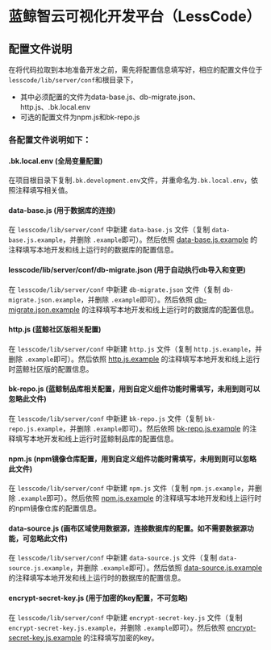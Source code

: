 # 蓝鲸智云可视化开发平台（LessCode）

## 配置文件说明

在将代码拉取到本地准备开发之前，需先将配置信息填写好，相应的配置文件位于`lesscode/lib/server/conf`和根目录下，

- 其中必须配置的文件为data-base.js、db-migrate.json、http.js、.bk.local.env
- 可选的配置文件为npm.js和bk-repo.js

### 各配置文件说明如下： 
#### .bk.local.env (全局变量配置)

在项目根目录下复制`.bk.development.env`文件，并重命名为`.bk.local.env`，依照注释填写相关值。

#### data-base.js (用于数据库的连接)

在 `lesscode/lib/server/conf` 中新建 `data-base.js` 文件（复制 `data-base.js.example`，并删除 `.example`即可）。然后依照 [data-base.js.example](../../lib/server/conf/data-base.js.example) 的注释填写本地开发和线上运行时的数据库的配置信息。

#### lesscode/lib/server/conf/db-migrate.json (用于自动执行db导入和变更)

在 `lesscode/lib/server/conf` 中新建 `db-migrate.json` 文件（复制 `db-migrate.json.example`，并删除 `.example`即可）。然后依照 [db-migrate.json.example](../../lib/server/conf/db-migrate.json.example) 的注释填写本地开发和线上运行时的数据库的配置信息。

#### http.js (蓝鲸社区版相关配置)

在 `lesscode/lib/server/conf` 中新建 `http.js` 文件（复制 `http.js.example`，并删除 `.example`即可）。然后依照 [http.js.example](../../lib/server/conf/http.js.example) 的注释填写本地开发和线上运行时蓝鲸社区版的配置信息。

#### bk-repo.js (蓝鲸制品库相关配置，用到自定义组件功能时需填写，未用到则可以忽略此文件)

在 `lesscode/lib/server/conf` 中新建 `bk-repo.js` 文件（复制 `bk-repo.js.example`，并删除 `.example`即可）。然后依照 [bk-repo.js.example](../../lib/server/conf/bk-repo.js.example) 的注释填写本地开发和线上运行时蓝鲸制品库的配置信息。

#### npm.js (npm镜像仓库配置，用到自定义组件功能时需填写，未用到则可以忽略此文件)

在 `lesscode/lib/server/conf` 中新建 `npm.js` 文件（复制 `npm.js.example`，并删除 `.example`即可）。然后依照 [npm.js.example](../../lib/server/conf/npm.js.example) 的注释填写本地开发和线上运行时的npm镜像仓库的配置信息。

#### data-source.js (画布区域使用数据源，连接数据库的配置。如不需要数据源功能，可忽略此文件)

在 `lesscode/lib/server/conf` 中新建 `data-source.js` 文件（复制 `data-source.js.example`，并删除 `.example`即可）。然后依照 [data-source.js.example](../../lib/server/conf/data-source.js.example) 的注释填写本地开发和线上运行时的数据库的配置信息。

#### encrypt-secret-key.js (用于加密的key配置，不可忽略)

在 `lesscode/lib/server/conf` 中新建 `encrypt-secret-key.js` 文件（复制 `encrypt-secret-key.js.example`，并删除 `.example`即可）。然后依照 [encrypt-secret-key.js.example](../../lib/server/conf/encrypt-secret-key.js.example) 的注释填写加密的key。

